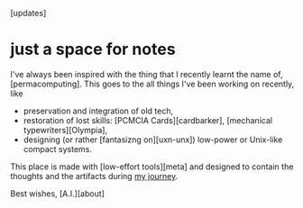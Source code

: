 [updates]

# just a space for notes

I've always been inspired with the thing that I recently learnt the name of, [permacomputing]. This goes to the all things I've been working on recently, like

* preservation and integration of old tech,
* restoration of lost skills: [PCMCIA Cards][cardbarker], [mechanical typewriters][Olympia],
* designing (or rather [fantasizng on][uxn-unx]) low-power or Unix-like compact systems.

This place is made with [low-effort tools][meta] and designed to contain the thoughts and the artifacts during <a rel="me" href="https://deadinsi.de/@yottatsa">my journey</a>.

Best wishes,
[A.I.][about]
